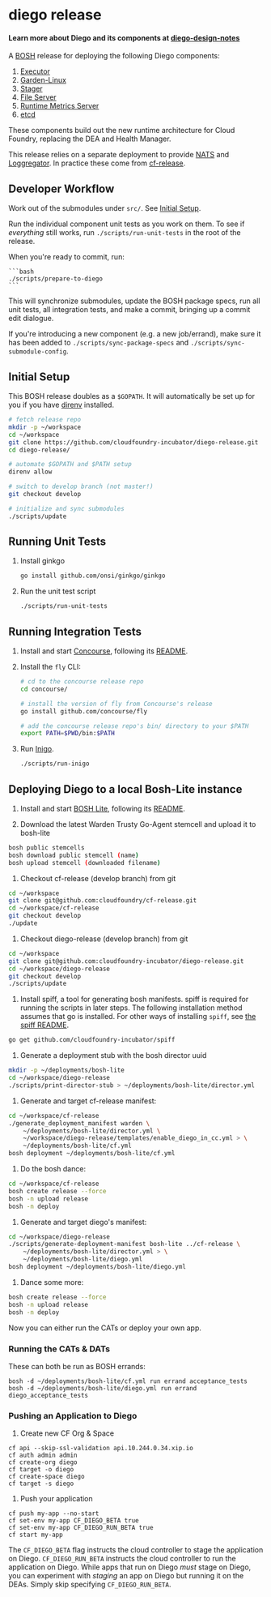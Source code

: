 # diego release

#### Learn more about Diego and its components at [diego-design-notes](https://github.com/cloudfoundry-incubator/diego-design-notes)

A [BOSH](https://github.com/cloudfoundry/bosh) release for deploying the
following Diego components:

1. [Executor](https://github.com/cloudfoundry-incubator/executor)
1. [Garden-Linux](https://github.com/cloudfoundry-incubator/garden-linux)
1. [Stager](https://github.com/cloudfoundry-incubator/stager)
1. [File Server](https://github.com/cloudfoundry-incubator/file-server)
1. [Runtime Metrics Server](https://github.com/cloudfoundry-incubator/runtime-metrics-server)
1. [etcd](https://github.com/coreos/etcd)

These components build out the new runtime architecture for Cloud Foundry,
replacing the DEA and Health Manager.

This release relies on a separate deployment to provide
[NATS](https://github.com/apcera/gnatsd) and
[Loggregator](https://github.com/cloudfoundry/loggregator). In practice these
come from [cf-release](https://github.com/cloudfoundry/cf-release).


## Developer Workflow

Work out of the submodules under `src/`. See [Initial Setup](#initial-setup).

Run the individual component unit tests as you work on them. To see if
*everything* still works, run `./scripts/run-unit-tests` in the root of the
release.

When you're ready to commit, run:

    ```bash
    ./scripts/prepare-to-diego
    ```

This will synchronize submodules, update the BOSH package specs, run all unit
tests, all integration tests, and make a commit, bringing up a commit edit
dialogue.

If you're introducing a new component (e.g. a new job/errand), make sure it
has been added to `./scripts/sync-package-specs` and
`./scripts/sync-submodule-config`.


## Initial Setup

This BOSH release doubles as a `$GOPATH`. It will automatically be set up for
you if you have [direnv](http://direnv.net) installed.

```bash
# fetch release repo
mkdir -p ~/workspace
cd ~/workspace
git clone https://github.com/cloudfoundry-incubator/diego-release.git
cd diego-release/

# automate $GOPATH and $PATH setup
direnv allow

# switch to develop branch (not master!)
git checkout develop

# initialize and sync submodules
./scripts/update
```


## Running Unit Tests

1. Install ginkgo
   ```sh
   go install github.com/onsi/ginkgo/ginkgo
   ```

1. Run the unit test script
   ```sh
   ./scripts/run-unit-tests
   ```


## Running Integration Tests

1. Install and start [Concourse](http://concourse.ci), following its
   [README](https://github.com/concourse/concourse/blob/master/README.md).

1. Install the `fly` CLI:

    ```sh
    # cd to the concourse release repo
    cd concourse/

    # install the version of fly from Concourse's release
    go install github.com/concourse/fly

    # add the concourse release repo's bin/ directory to your $PATH
    export PATH=$PWD/bin:$PATH
    ```

1. Run [Inigo](https://github.com/cloudfoundry-incubator/inigo).

    ```sh
    ./scripts/run-inigo
    ```


## Deploying Diego to a local Bosh-Lite instance

1. Install and start [BOSH Lite](https://github.com/cloudfoundry/bosh-lite),
   following its
   [README](https://github.com/cloudfoundry/bosh-lite/blob/master/README.md).

1. Download the latest Warden Trusty Go-Agent stemcell and upload it to bosh-lite

  ```bash
  bosh public stemcells
  bosh download public stemcell (name)
  bosh upload stemcell (downloaded filename)
  ```

1. Checkout cf-release (develop branch) from git

  ```bash
  cd ~/workspace
  git clone git@github.com:cloudfoundry/cf-release.git
  cd ~/workspace/cf-release
  git checkout develop
  ./update
  ```

1. Checkout diego-release (develop branch) from git

  ```bash
  cd ~/workspace
  git clone git@github.com:cloudfoundry-incubator/diego-release.git
  cd ~/workspace/diego-release
  git checkout develop
  ./scripts/update
  ```

1. Install spiff, a tool for generating bosh manifests. spiff is required for
   running the scripts in later steps. The following installation method
   assumes that go is installed. For other ways of installing `spiff`, see
   [the spiff README](https://github.com/cloudfoundry-incubator/spiff).

  ```bash
  go get github.com/cloudfoundry-incubator/spiff
  ```

1. Generate a deployment stub with the bosh director uuid

  ```bash
  mkdir -p ~/deployments/bosh-lite
  cd ~/workspace/diego-release
  ./scripts/print-director-stub > ~/deployments/bosh-lite/director.yml
  ```

1. Generate and target cf-release manifest:
  ```bash
  cd ~/workspace/cf-release
  ./generate_deployment_manifest warden \
      ~/deployments/bosh-lite/director.yml \
      ~/workspace/diego-release/templates/enable_diego_in_cc.yml > \
      ~/deployments/bosh-lite/cf.yml
  bosh deployment ~/deployments/bosh-lite/cf.yml
  ```

1. Do the bosh dance:
  ```bash
  cd ~/workspace/cf-release
  bosh create release --force
  bosh -n upload release
  bosh -n deploy
  ```

1. Generate and target diego's manifest:

  ```bash
  cd ~/workspace/diego-release
  ./scripts/generate-deployment-manifest bosh-lite ../cf-release \
      ~/deployments/bosh-lite/director.yml > \
      ~/deployments/bosh-lite/diego.yml
  bosh deployment ~/deployments/bosh-lite/diego.yml
  ```

1. Dance some more:

  ```bash
  bosh create release --force
  bosh -n upload release
  bosh -n deploy
  ```

Now you can either run the CATs or deploy your own app.

### Running the CATs & DATs

These can both be run as BOSH errands:

```
bosh -d ~/deployments/bosh-lite/cf.yml run errand acceptance_tests
bosh -d ~/deployments/bosh-lite/diego.yml run errand diego_acceptance_tests
```

### Pushing an Application to Diego

1. Create new CF Org & Space

  ```
  cf api --skip-ssl-validation api.10.244.0.34.xip.io
  cf auth admin admin
  cf create-org diego
  cf target -o diego
  cf create-space diego
  cf target -s diego
  ```

1. Push your application

  ```
  cf push my-app --no-start
  cf set-env my-app CF_DIEGO_BETA true
  cf set-env my-app CF_DIEGO_RUN_BETA true
  cf start my-app
  ```

  The `CF_DIEGO_BETA` flag instructs the cloud controller to stage the application on Diego.  `CF_DIEGO_RUN_BETA` instructs the cloud controller to run the application on Diego.  While apps that run on Diego *must* stage on Diego, you can experiment with *staging* an app on Diego but running it on the DEAs.  Simply skip specifying `CF_DIEGO_RUN_BETA`.
